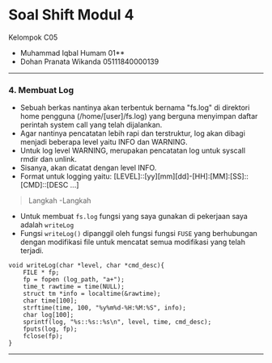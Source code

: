 # Soal Shift Modul 4
Kelompok C05

 - Muhammad Iqbal Humam 01** 
 - Dohan Pranata Wikanda 05111840000139

---
### 4. Membuat Log

 - Sebuah berkas nantinya akan terbentuk bernama "fs.log" di direktori home pengguna (/home/[user]/fs.log) yang berguna menyimpan daftar perintah system call yang telah dijalankan.
 -  Agar nantinya pencatatan lebih rapi dan terstruktur, log akan dibagi menjadi beberapa level yaitu INFO dan WARNING.
 -  Untuk log level WARNING, merupakan pencatatan log untuk syscall rmdir dan unlink.
 -  Sisanya, akan dicatat dengan level INFO.
 - Format untuk logging yaitu: [LEVEL]::[yy][mm][dd]-[HH]:[MM]:[SS]::[CMD]::[DESC ...]
>Langkah -Langkah
 - Untuk membuat `fs.log` fungsi yang saya gunakan di pekerjaan saya adalah `writeLog` 
 -    Fungsi  `writeLog()`  dipanggil oleh fungsi fungsi  `FUSE`  yang berhubungan dengan modifikasi file untuk mencatat semua modifikasi yang telah terjadi.
```
void writeLog(char *level, char *cmd_desc){
    FILE * fp;
    fp = fopen (log_path, "a+");
    time_t rawtime = time(NULL);
    struct tm *info = localtime(&rawtime);
    char time[100];
    strftime(time, 100, "%y%m%d-%H:%M:%S", info);
    char log[100];
    sprintf(log, "%s::%s::%s\n", level, time, cmd_desc);
    fputs(log, fp);
    fclose(fp);
}
```
---
